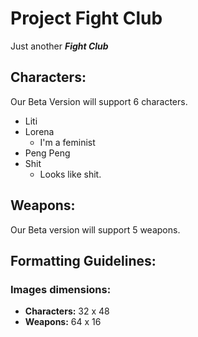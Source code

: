 # Project Fight Club
Just another ***Fight Club***
## Characters:
 Our Beta Version will support 6 characters.
  * Liti
  * Lorena 
    * I'm a feminist 
  * Peng Peng
  * Shit
    * Looks like shit.
  
## Weapons:
Our Beta version will support 5 weapons. 

## Formatting Guidelines:

### Images dimensions:
  * **Characters:** 32 x 48
  * **Weapons:** 64 x 16
    
